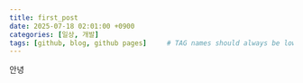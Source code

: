```yaml
---
title: first_post
date: 2025-07-18 02:01:00 +0900
categories: [일상, 개발]
tags: [github, blog, github pages]     # TAG names should always be lowercase
---
```

안녕
